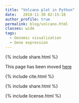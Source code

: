 ```yaml
---
title: "Volcano plot in Python"
date:   2018-11-30 02:15:18
author_profile: true
permalink: blog/volcano.html
classes: wide
tags:
  - Genomic visualization
  - Gene expression
---
```

<p>
{% include  share.html %}
</p>

This page has been moved <a href='https://www.reneshbedre.com/blog/volcano.html' target='_blank'>here</a>


<!-- 1
## <span style="color:#33a8ff">What is Volcano plot?</span>
 - 2-dimensional (2D) scatter plot having a shape like a volcano
 - Used to visualize and identify statistically significant gene expression changes from two different conditions 
   (eg. normal vs. treated) in terms of log fold change (X-axis) and P-value (Y-axis)
   
## <span style="color:#33a8ff">Applications</span>   
 - Easy to visualize the expression of thousands of genes obtained from omics research (eg. Transcriptomics, genomics, 
   proteomics, etc.) and pinpoint genes with significant changes 
   
## <span style="color:#33a8ff">How to create Volcano plot in Python?</span>
- We will use `bioinfokit v0.8.8` or later
- Check [bioinfokit documentation]({{"/blog/howtoinstall.html" | absolute_url }}) for installation and documentation
- For generating a volcano plot, I have used gene expression data published in Bedre et al. 2016 to identify 
  statistically significantly induced or downregulated genes in response to salt stress in <i>Spartina alterniflora</i> 
  (<a href="https://bmcgenomics.biomedcentral.com/articles/10.1186/s12864-016-3017-3">Read paper</a>). Here's you can 
  download gene expression dataset used for generating volcano plot: 
  [dataset]({{"/assets/posts/volcano/testvolcano.csv" | absolute_url }})


```python
# you can use interactive python interpreter, jupyter notebook, spyder or python code
# I am using interactive python interpreter (Python 3.7)
>>> from bioinfokit import analys, visuz
# load dataset as pandas dataframe
>>> df = analys.get_data('volcano').data
>>> df.head()
          GeneNames  value1  value2    log2FC       p-value
0  LOC_Os09g01000.1    8862   32767 -1.886539  1.250000e-55
1  LOC_Os12g42876.1    1099     117  3.231611  1.050000e-55
2  LOC_Os12g42884.2     797      88  3.179004  2.590000e-54
3  LOC_Os03g16920.1     274       7  5.290677  4.690000e-54
4  LOC_Os05g47540.4     308      18  4.096862  2.190000e-54

>>> visuz.gene_exp.volcano(df=df, lfc='log2FC', pv='p-value')
# plot will be saved in same directory (volcano.png)
# set parameter show=True, if you want view the image instead of saving
```

Generated volcano plot by above code (green: upregulated and red: downregulated genes),

<p align="center">
<img src="/assets/posts/volcano/vol1.svg" width="600">
</p>

Add legend to the plot and adjust the legend position,
```python
>>> visuz.gene_exp.volcano(df=df, lfc='log2FC', pv='p-value', plotlegend=True, legendpos='upper right', 
    legendanchor=(1.46,1))
```
<p align="center">
<img src="/assets/posts/volcano/vol1_2.svg" width="600">
</p>


Change color of volcano plot
```python
# change colormap
>>> visuz.gene_exp.volcano(df=df, lfc='log2FC', pv='p-value', color=("#00239CFF", "grey", "#E10600FF"))
```

<p align="center">
<img src="/assets/posts/volcano/vol2.svg" width="600">
</p>


Change log fold change and P-value threshold,
```python
>>> visuz.gene_exp.volcano(df=df, lfc='log2FC', pv='p-value', lfc_thr=2, pv_thr=0.01, 
    color=("#00239CFF", "grey", "#E10600FF"), plotlegend=True, legendpos='upper right', 
    legendanchor=(1.46,1))
```
<p align="center">
<img src="/assets/posts/volcano/vol2_1.svg" width="600">
</p>


Change transparency of volcano plot
```python
>>> visuz.gene_exp.volcano(df=df, lfc='log2FC', pv='p-value', color=("#00239CFF", "grey", "#E10600FF"), 
    valpha=0.5)
```

<p align="center">
<img src="/assets/posts/volcano/vol3.svg" width="600">
</p>

Change the shape of the points
```python
# add star shape
# check more shapes at https://matplotlib.org/3.1.1/api/markers_api.html
>>> visuz.gene_exp.volcano(df=df, lfc='log2FC', pv='p-value', color=("#00239CFF", "grey", "#E10600FF"), 
    markerdot='*')
```
<p align="center">
<img src="/assets/posts/volcano/vol3_1.svg" width="600">
</p>

Change the shape and size of the points
```python
>>> visuz.gene_exp.volcano(df=df, lfc='log2FC', pv='p-value', color=("#00239CFF", "grey", "#E10600FF"), 
    markerdot='*', dotsize=30)
```
<p align="center">
<img src="/assets/posts/volcano/vol3_2.svg" width="600">
</p>

Add gene labels (text style) to the points,

```python
# add gene customized labels
# note: here you need to provide column name of gene Ids (geneid parameter)
# default simple text will be added
>>> visuz.gene_exp.volcano(df=df, lfc="log2FC", pv="p-value", geneid="GeneNames",
    genenames=("LOC_Os09g01000.1", "LOC_Os01g50030.1", "LOC_Os06g40940.3", "LOC_Os03g03720.1") )
# if you want to label all DEGs defined lfc_thr and pv_thr, set genenames='deg' 
```
<p align="center">
<img src="/assets/posts/volcano/vol4.svg" width="600">
</p>

Add gene labels (box style) to the points,

```python
>>> visuz.gene_exp.volcano(df=df, lfc="log2FC", pv="p-value", geneid="GeneNames",
    genenames=("LOC_Os09g01000.1", "LOC_Os01g50030.1", "LOC_Os06g40940.3", "LOC_Os03g03720.1"), gstyle=2 )
```
<p align="center">
<img src="/assets/posts/volcano/vol5.svg" width="600">
</p>

Add gene names instead of gene Ids, 
```python
# add gene customized labels
# note: here you need to provide column name of gene Ids (geneid parameter)
# as the dataset only have geneids, you need to provide tuple of gene Id and corresponding gene names
>>> visuz.gene_exp.volcano(df=df, lfc="log2FC", pv="p-value", geneid="GeneNames", 
    genenames=({"LOC_Os09g01000.1":"EP", "LOC_Os01g50030.1":"CPuORF25", "LOC_Os06g40940.3":"GDH", "LOC_Os03g03720.1":"G3PD"}),
    gstyle=2)
```

<p align="center">
<img src="/assets/posts/volcano/vol6.svg" width="600">
</p>

Add threshold lines,
```python
>>> visuz.gene_exp.volcano(df=df, lfc="log2FC", pv="p-value", geneid="GeneNames", 
    genenames=({"LOC_Os09g01000.1":"EP", "LOC_Os01g50030.1":"CPuORF25", "LOC_Os06g40940.3":"GDH", "LOC_Os03g03720.1":"G3PD"}),
    gstyle=2, sign_line=True)
``` 
<p align="center">
<img src="/assets/posts/volcano/vol6_1.svg" width="600">
</p>


Change X and Y range ticks, font size and name for tick labels
```python
>>> visuz.gene_exp.volcano(df=df, lfc="log2FC", pv="p-value", geneid="GeneNames", 
    genenames=({"LOC_Os09g01000.1":"EP", "LOC_Os01g50030.1":"CPuORF25", "LOC_Os06g40940.3":"GDH", "LOC_Os03g03720.1":"G3PD"}),
    gstyle=2, sign_line=True, xlm=(-6,6,1), ylm=(0,61,5), figtype='svg', axtickfontsize=10,
    axtickfontname='Verdana')
```
<p align="center">
<img src="/assets/posts/volcano/vol7.svg" width="600">
</p>

In addition to these parameters, the parameters for figure type (`figtype`), X and Y axis ticks range (`xlm`, `ylm`), axis labels (`axxlabel`, `axylabel`),  
axis labels font size  (`axlabelfontsize`), and axis tick labels font size and name (`axtickfontsize`, `axtickfontname`)
can be provided.



To create a inverted volcano plot,

```python
# you can use interactive python console, jupyter or python code
# I am using interactive python console
>>> from bioinfokit import visuz
# here you can change default parameters. 
# Read documentation at https://github.com/reneshbedre/bioinfokit
>>> visuz.gene_exp.involcano(df=df, lfc="log2FC", pv="p-value")
```

Generated inverted volcano plot by adding above code,

<p align="center">
<img src="/assets/posts/volcano/involcano1.svg" width="600">
</p>


Change color inverted volcano plot
```python
# change colormap
>>> visuz.gene_exp.involcano(df=df, lfc="log2FC", pv="p-value", color=("#00239CFF", "grey", "#E10600FF"))
```
<p align="center">
<img src="/assets/posts/volcano/involcano2.svg" width="600">
</p>


Add gene names instead of gene Ids, 
```python
# add gene customized labels
# note: here you need to provide column name of gene Ids (geneid parameter)
# as the dataset only have geneids, you need to provide tuple of gene Id and corresponding gene names
>>> visuz.gene_exp.involcano(df=df, lfc="log2FC", pv="p-value", geneid="GeneNames", 
    genenames=({"LOC_Os09g01000.1":"EP", "LOC_Os01g50030.1":"CPuORF25", "LOC_Os06g40940.3":"GDH", "LOC_Os03g03720.1":"G3PD"}), 
    gstyle=2)
```

<p align="center">
<img src="/assets/posts/volcano/involcano3.svg" width="600">
</p>

In addition to these parameters, the parameters for figure type (`figtype`), axis labels (`axxlabel`, `axylabel`), axis labels
font size (`axlabelfontsize`), and axis tick labels font size and name (`axtickfontsize`,  `axtickfontname`)
can be provided.

1 -->

<p>
{% include  cite.html %}
</p>

<p>
{% include  share.html %}
</p>

<!-- 1
<span style="color:#9e9696"><i> Last updated: July 02, 2020</i> </span>
1 -->

<p>
{% include  license.html %}
</p>